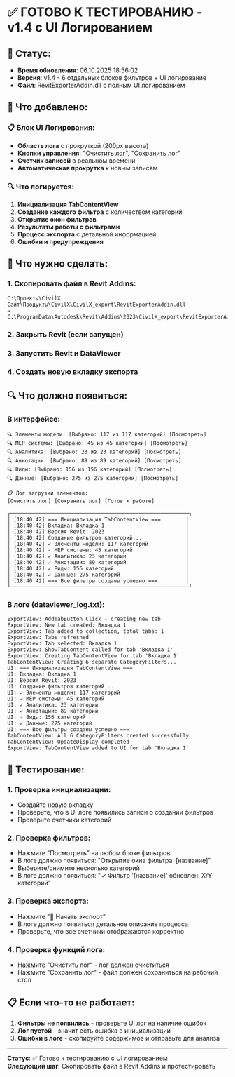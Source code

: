 # ✅ ГОТОВО К ТЕСТИРОВАНИЮ - v1.4 с UI Логированием

## 🎯 Статус:
- **Время обновления**: 06.10.2025 18:56:02
- **Версия**: v1.4 - 6 отдельных блоков фильтров + UI логирование
- **Файл**: RevitExporterAddin.dll с полным UI логированием

## 🚀 Что добавлено:

### 📋 Блок UI Логирования:
- **Область лога** с прокруткой (200px высота)
- **Кнопки управления**: "Очистить лог", "Сохранить лог"
- **Счетчик записей** в реальном времени
- **Автоматическая прокрутка** к новым записям

### 🔍 Что логируется:
1. **Инициализация TabContentView**
2. **Создание каждого фильтра** с количеством категорий
3. **Открытие окон фильтров**
4. **Результаты работы с фильтрами**
5. **Процесс экспорта** с детальной информацией
6. **Ошибки и предупреждения**

## 🚀 Что нужно сделать:

### 1. Скопировать файл в Revit Addins:
```
C:\Проекты\CivilX Сайт\Продукты\CivilX\CivilX_export\RevitExporterAddin.dll
→ C:\ProgramData\Autodesk\Revit\Addins\2023\CivilX_export\RevitExporterAddin.dll
```

### 2. Закрыть Revit (если запущен)

### 3. Запустить Revit и DataViewer

### 4. Создать новую вкладку экспорта

## 🔍 Что должно появиться:

### В интерфейсе:
```
🔍 Элементы модели: [Выбрано: 117 из 117 категорий] [Посмотреть] 
🔍 MEP системы: [Выбрано: 45 из 45 категорий] [Посмотреть] 
🔍 Аналитика: [Выбрано: 23 из 23 категорий] [Посмотреть] 
🔍 Аннотации: [Выбрано: 89 из 89 категорий] [Посмотреть] 
🔍 Виды: [Выбрано: 156 из 156 категорий] [Посмотреть] 
🔍 Данные: [Выбрано: 275 из 275 категорий] [Посмотреть] 

📋 Лог загрузки элементов:
[Очистить лог] [Сохранить лог] [Готов к работе]

┌─────────────────────────────────────────────────────────┐
│ [18:40:42] === Инициализация TabContentView ===        │
│ [18:40:42] Вкладка: Вкладка 1                          │
│ [18:40:42] Версия Revit: 2023                          │
│ [18:40:42] Создание фильтров категорий...              │
│ [18:40:42] ✓ Элементы модели: 117 категорий            │
│ [18:40:42] ✓ MEP системы: 45 категорий                 │
│ [18:40:42] ✓ Аналитика: 23 категории                   │
│ [18:40:42] ✓ Аннотации: 89 категорий                   │
│ [18:40:42] ✓ Виды: 156 категорий                       │
│ [18:40:42] ✓ Данные: 275 категорий                     │
│ [18:40:42] === Все фильтры созданы успешно ===         │
└─────────────────────────────────────────────────────────┘
```

### В логе (dataviewer_log.txt):
```
ExportView: AddTabButton_Click - creating new tab
ExportView: New tab created: Вкладка 1
ExportView: Tab added to collection, total tabs: 1
ExportView: Tabs refreshed
ExportView: Tab selected: Вкладка 1
ExportView: ShowTabContent called for tab 'Вкладка 1'
ExportView: Creating TabContentView for tab 'Вкладка 1'
TabContentView: Creating 6 separate CategoryFilters...
UI: === Инициализация TabContentView ===
UI: Вкладка: Вкладка 1
UI: Версия Revit: 2023
UI: Создание фильтров категорий...
UI: ✓ Элементы модели: 117 категорий
UI: ✓ MEP системы: 45 категорий
UI: ✓ Аналитика: 23 категории
UI: ✓ Аннотации: 89 категорий
UI: ✓ Виды: 156 категорий
UI: ✓ Данные: 275 категорий
UI: === Все фильтры созданы успешно ===
TabContentView: All 6 CategoryFilters created successfully
TabContentView: UpdateDisplay completed
ExportView: TabContentView added to UI for tab 'Вкладка 1'
```

## 🧪 Тестирование:

### 1. Проверка инициализации:
- Создайте новую вкладку
- Проверьте, что в UI логе появились записи о создании фильтров
- Проверьте счетчики категорий

### 2. Проверка фильтров:
- Нажмите "Посмотреть" на любом блоке фильтров
- В логе должно появиться: "Открытие окна фильтра: [название]"
- Выберите/снимите несколько категорий
- В логе должно появиться: "✓ Фильтр '[название]' обновлен: X/Y категорий"

### 3. Проверка экспорта:
- Нажмите "🚀 Начать экспорт"
- В логе должно появиться детальное описание процесса
- Проверьте, что все счетчики отображаются корректно

### 4. Проверка функций лога:
- Нажмите "Очистить лог" - лог должен очиститься
- Нажмите "Сохранить лог" - файл должен сохраниться на рабочий стол

## 📋 Если что-то не работает:

1. **Фильтры не появились** - проверьте UI лог на наличие ошибок
2. **Лог пустой** - значит есть ошибка в инициализации
3. **Ошибки в логе** - скопируйте содержимое и отправьте для анализа

---
**Статус**: ✅ Готово к тестированию с UI логированием  
**Следующий шаг**: Скопировать файл в Revit Addins и протестировать
